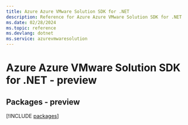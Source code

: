 ```yaml
---
title: Azure Azure VMware Solution SDK for .NET
description: Reference for Azure Azure VMware Solution SDK for .NET
ms.date: 02/28/2024
ms.topic: reference
ms.devlang: dotnet
ms.service: azurevmwaresolution
---
```

# Azure Azure VMware Solution SDK for .NET - preview
## Packages - preview
[!INCLUDE [packages](azure-vmware-solution-index.md)]